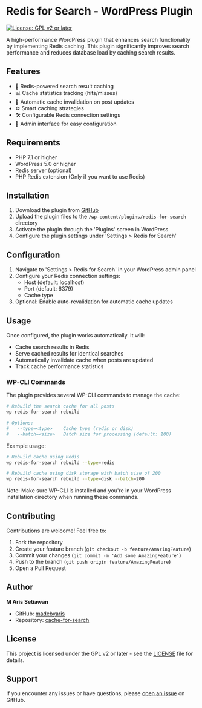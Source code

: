 # Redis for Search - WordPress Plugin

[![License: GPL v2 or later](https://img.shields.io/badge/License-GPL%20v2%20or%20later-blue.svg)](https://www.gnu.org/licenses/gpl-2.0.html)

A high-performance WordPress plugin that enhances search functionality by implementing Redis caching. This plugin significantly improves search performance and reduces database load by caching search results.

## Features

- 🚀 Redis-powered search result caching
- 📊 Cache statistics tracking (hits/misses)
- 🔄 Automatic cache invalidation on post updates
- ⚙️ Smart caching strategies
- 🛠️ Configurable Redis connection settings
- 🎯 Admin interface for easy configuration

## Requirements

- PHP 7.1 or higher
- WordPress 5.0 or higher
- Redis server (optional)
- PHP Redis extension (Only if you want to use Redis)

## Installation

1. Download the plugin from [GitHub](https://github.com/madebyaris/cache-for-search)
2. Upload the plugin files to the `/wp-content/plugins/redis-for-search` directory
3. Activate the plugin through the 'Plugins' screen in WordPress
4. Configure the plugin settings under 'Settings > Redis for Search'

## Configuration

1. Navigate to 'Settings > Redis for Search' in your WordPress admin panel
2. Configure your Redis connection settings:
   - Host (default: localhost)
   - Port (default: 6379)
   - Cache type
3. Optional: Enable auto-revalidation for automatic cache updates

## Usage

Once configured, the plugin works automatically. It will:
- Cache search results in Redis
- Serve cached results for identical searches
- Automatically invalidate cache when posts are updated
- Track cache performance statistics

### WP-CLI Commands

The plugin provides several WP-CLI commands to manage the cache:

```bash
# Rebuild the search cache for all posts
wp redis-for-search rebuild

# Options:
#   --type=<type>    Cache type (redis or disk)
#   --batch=<size>   Batch size for processing (default: 100)
```

Example usage:
```bash
# Rebuild cache using Redis
wp redis-for-search rebuild --type=redis

# Rebuild cache using disk storage with batch size of 200
wp redis-for-search rebuild --type=disk --batch=200
```

Note: Make sure WP-CLI is installed and you're in your WordPress installation directory when running these commands.

## Contributing

Contributions are welcome! Feel free to:
1. Fork the repository
2. Create your feature branch (`git checkout -b feature/AmazingFeature`)
3. Commit your changes (`git commit -m 'Add some AmazingFeature'`)
4. Push to the branch (`git push origin feature/AmazingFeature`)
5. Open a Pull Request

## Author

**M Aris Setiawan**
- GitHub: [madebyaris](http://github.com/madebyaris)
- Repository: [cache-for-search](https://github.com/madebyaris/cache-for-search)

## License

This project is licensed under the GPL v2 or later - see the [LICENSE](https://www.gnu.org/licenses/gpl-2.0.html) file for details.

## Support

If you encounter any issues or have questions, please [open an issue](https://github.com/madebyaris/cache-for-search/issues) on GitHub.
